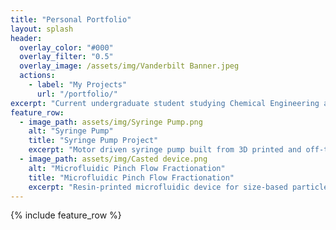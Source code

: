 ```yaml
---
title: "Personal Portfolio"
layout: splash
header:
  overlay_color: "#000"
  overlay_filter: "0.5"
  overlay_image: /assets/img/Vanderbilt Banner.jpeg
  actions:
    - label: "My Projects"
      url: "/portfolio/"
excerpt: "Current undergraduate student studying Chemical Engineering at Vanderbilt University. This page serves as a portfolio for my projects in the Digital Fabrication minor."
feature_row:
  - image_path: assets/img/Syringe Pump.png
    alt: "Syringe Pump"
    title: "Syringe Pump Project"
    excerpt: "Motor driven syringe pump built from 3D printed and off-the-shelf parts."
  - image_path: assets/img/Casted device.png
    alt: "Microfluidic Pinch Flow Fractionation"
    title: "Microfluidic Pinch Flow Fractionation"
    excerpt: "Resin-printed microfluidic device for size-based particle separation using PFF."
---
```


{% include feature_row %}
